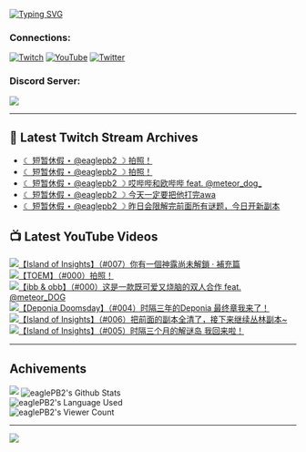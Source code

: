 <!--### Hello people, I'm EaglePB2 - The one who building something for fun 👋
Thank you for standby for this profile.   
The purpose of this profile is coming soon.   
You may come back later, as you wish if this readme.md is updated.   -->

<a href="https://git.io/typing-svg"><img src="https://readme-typing-svg.herokuapp.com?font=Fira+Code&duration=1000&pause=5000&vCenter=true&random=false&width=500&lines=%F0%9F%91%8B+Hello+Everyone%2C+I'm+EaglePB2.;%F0%9F%99%87+Thank+you+for+stopping+by+my+profile.+;%F0%9F%94%AD+%3D%3D%3D%3D+%F0%9F%94%AD;%F0%9F%91%8B+%E4%BD%A0%E5%A5%BD%EF%BC%8C%E6%AD%A1%E8%BF%8E%E4%BE%86%E5%88%B0%E6%88%91%E7%9A%84%E4%BB%A3%E7%A2%BC%E5%BA%AB%E3%80%82;%F0%9F%99%87+%E6%84%9F%E8%AC%9D%E5%89%8D%E4%BE%86%E5%8F%83%E8%A7%80%E5%B0%8F%E5%B1%8B+owo~" alt="Typing SVG" /></a>

### Connections:

[![Twitch](https://img.shields.io/badge/Twitch-9347FF?style=flat-square&logo=twitch&logoColor=white)](https://www.twitch.tv/eaglepb2)
[![YouTube](https://img.shields.io/badge/YouTube-%23FF0000.svg?style=flat-square&logo=YouTube&logoColor=white)](https://www.youtube.com/eaglepb2)
[![Twitter](https://img.shields.io/badge/Twitter-%231DA1F2.svg?style=flat-square&logo=Twitter&logoColor=white)](https://twitter.com/eaglepb2)

### Discord Server:

[![](https://invidget.switchblade.xyz/qKrub9b?theme=dark&language=ch)](https://discord.gg/qKrub9b)

---

## 👾 Latest Twitch Stream Archives
<!-- TWITCH:START -->
- [☾ 短暂休假 ⋆ @eaglepb2 ☽  拍照！](https://www.twitch.tv/videos/2502496254)
- [☾ 短暂休假 ⋆ @eaglepb2 ☽  拍照！](https://www.twitch.tv/videos/2502428920)
- [☾ 短暂休假 ⋆ @eaglepb2 ☽  哎哔哔和欧哔哔 feat. @meteor_dog_](https://www.twitch.tv/videos/2501665716)
- [☾ 短暂休假 ⋆ @eaglepb2 ☽  今天一定要把他打完awa](https://www.twitch.tv/videos/2500827114)
- [☾ 短暂休假 ⋆ @eaglepb2 ☽  昨日会限解完前面所有谜题，今日开新副本](https://www.twitch.tv/videos/2500617415)
<!-- TWITCH:END -->



## 📺 Latest YouTube Videos
<!-- YOUTUBE:START -->
<!-- YOUTUBE:END -->

<!-- BEGIN YOUTUBE-CARDS -->
<a href="https://www.youtube.com/watch?v=xtBBFYbj8L0">
  <picture>
    <source media="(prefers-color-scheme: dark)" srcset="https://ytcards.demolab.com/?id=xtBBFYbj8L0&title=%E3%80%90Island+of+Insights%E3%80%91%EF%BC%88%23007%EF%BC%89%E4%BD%A0%E6%9C%89%E4%B8%80%E5%80%8B%E7%A5%9E%E9%9C%B2%E5%B0%9A%E6%9C%AA%E8%A7%A3%E9%8E%96+%C2%B7+%E8%A3%9C%E5%85%85%E7%AF%87&lang=zh&timestamp=1751639312&background_color=%230d1117&title_color=%23ffffff&stats_color=%23dedede&max_title_lines=1&width=250&border_radius=5&duration=10330">
    <img src="https://ytcards.demolab.com/?id=xtBBFYbj8L0&title=%E3%80%90Island+of+Insights%E3%80%91%EF%BC%88%23007%EF%BC%89%E4%BD%A0%E6%9C%89%E4%B8%80%E5%80%8B%E7%A5%9E%E9%9C%B2%E5%B0%9A%E6%9C%AA%E8%A7%A3%E9%8E%96+%C2%B7+%E8%A3%9C%E5%85%85%E7%AF%87&lang=zh&timestamp=1751639312&background_color=%23ffffff&title_color=%2324292f&stats_color=%2357606a&max_title_lines=1&width=250&border_radius=5&duration=10330" alt="【Island of Insights】（#007）你有一個神露尚未解鎖 · 補充篇" title="【Island of Insights】（#007）你有一個神露尚未解鎖 · 補充篇">
  </picture>
</a>
<a href="https://www.youtube.com/watch?v=DiB_lnRt338">
  <picture>
    <source media="(prefers-color-scheme: dark)" srcset="https://ytcards.demolab.com/?id=DiB_lnRt338&title=%E3%80%90TOEM%E3%80%91%EF%BC%88%23000%EF%BC%89%E6%8B%8D%E7%85%A7%EF%BC%81&lang=zh&timestamp=1751615568&background_color=%230d1117&title_color=%23ffffff&stats_color=%23dedede&max_title_lines=1&width=250&border_radius=5&duration=15786">
    <img src="https://ytcards.demolab.com/?id=DiB_lnRt338&title=%E3%80%90TOEM%E3%80%91%EF%BC%88%23000%EF%BC%89%E6%8B%8D%E7%85%A7%EF%BC%81&lang=zh&timestamp=1751615568&background_color=%23ffffff&title_color=%2324292f&stats_color=%2357606a&max_title_lines=1&width=250&border_radius=5&duration=15786" alt="【TOEM】（#000）拍照！" title="【TOEM】（#000）拍照！">
  </picture>
</a>
<a href="https://www.youtube.com/watch?v=dSrTwV3sfMs">
  <picture>
    <source media="(prefers-color-scheme: dark)" srcset="https://ytcards.demolab.com/?id=dSrTwV3sfMs&title=%E3%80%90ibb+%26+obb%E3%80%91%EF%BC%88%23000%EF%BC%89%E8%BF%99%E6%98%AF%E4%B8%80%E6%AC%BE%E6%97%A2%E5%8F%AF%E7%88%B1%E5%8F%88%E7%83%A7%E8%84%91%E7%9A%84%E5%8F%8C%E4%BA%BA%E5%90%88%E4%BD%9C+feat.++%40meteor_DOG&lang=zh&timestamp=1751599308&background_color=%230d1117&title_color=%23ffffff&stats_color=%23dedede&max_title_lines=1&width=250&border_radius=5&duration=5563">
    <img src="https://ytcards.demolab.com/?id=dSrTwV3sfMs&title=%E3%80%90ibb+%26+obb%E3%80%91%EF%BC%88%23000%EF%BC%89%E8%BF%99%E6%98%AF%E4%B8%80%E6%AC%BE%E6%97%A2%E5%8F%AF%E7%88%B1%E5%8F%88%E7%83%A7%E8%84%91%E7%9A%84%E5%8F%8C%E4%BA%BA%E5%90%88%E4%BD%9C+feat.++%40meteor_DOG&lang=zh&timestamp=1751599308&background_color=%23ffffff&title_color=%2324292f&stats_color=%2357606a&max_title_lines=1&width=250&border_radius=5&duration=5563" alt="【ibb & obb】（#000）这是一款既可爱又烧脑的双人合作 feat.  @meteor_DOG" title="【ibb & obb】（#000）这是一款既可爱又烧脑的双人合作 feat.  @meteor_DOG">
  </picture>
</a>
<a href="https://www.youtube.com/watch?v=rfrzxBCt5sc">
  <picture>
    <source media="(prefers-color-scheme: dark)" srcset="https://ytcards.demolab.com/?id=rfrzxBCt5sc&title=%E3%80%90Deponia+Doomsday%E3%80%91%EF%BC%88%23004%EF%BC%89%E6%97%B6%E9%9A%94%E4%B8%89%E5%B9%B4%E7%9A%84Deponia+%E6%9C%80%E7%BB%88%E7%AB%A0%E6%88%91%E6%9D%A5%E4%BA%86%EF%BC%81&lang=zh&timestamp=1751552198&background_color=%230d1117&title_color=%23ffffff&stats_color=%23dedede&max_title_lines=1&width=250&border_radius=5&duration=35788">
    <img src="https://ytcards.demolab.com/?id=rfrzxBCt5sc&title=%E3%80%90Deponia+Doomsday%E3%80%91%EF%BC%88%23004%EF%BC%89%E6%97%B6%E9%9A%94%E4%B8%89%E5%B9%B4%E7%9A%84Deponia+%E6%9C%80%E7%BB%88%E7%AB%A0%E6%88%91%E6%9D%A5%E4%BA%86%EF%BC%81&lang=zh&timestamp=1751552198&background_color=%23ffffff&title_color=%2324292f&stats_color=%2357606a&max_title_lines=1&width=250&border_radius=5&duration=35788" alt="【Deponia Doomsday】（#004）时隔三年的Deponia 最终章我来了！" title="【Deponia Doomsday】（#004）时隔三年的Deponia 最终章我来了！">
  </picture>
</a>
<a href="https://www.youtube.com/watch?v=VWBfwjrWMMk">
  <picture>
    <source media="(prefers-color-scheme: dark)" srcset="https://ytcards.demolab.com/?id=VWBfwjrWMMk&title=%E3%80%90Island+of+Insights%E3%80%91%EF%BC%88%23006%EF%BC%89%E6%8A%8A%E5%89%8D%E9%9D%A2%E7%9A%84%E5%89%AF%E6%9C%AC%E5%85%A8%E6%B8%85%E4%BA%86%EF%BC%8C%E6%8E%A5%E4%B8%8B%E6%9D%A5%E7%BB%A7%E7%BB%AD%E4%B8%9B%E6%9E%97%E5%89%AF%E6%9C%AC~&lang=zh&timestamp=1751352087&background_color=%230d1117&title_color=%23ffffff&stats_color=%23dedede&max_title_lines=1&width=250&border_radius=5&duration=7696">
    <img src="https://ytcards.demolab.com/?id=VWBfwjrWMMk&title=%E3%80%90Island+of+Insights%E3%80%91%EF%BC%88%23006%EF%BC%89%E6%8A%8A%E5%89%8D%E9%9D%A2%E7%9A%84%E5%89%AF%E6%9C%AC%E5%85%A8%E6%B8%85%E4%BA%86%EF%BC%8C%E6%8E%A5%E4%B8%8B%E6%9D%A5%E7%BB%A7%E7%BB%AD%E4%B8%9B%E6%9E%97%E5%89%AF%E6%9C%AC~&lang=zh&timestamp=1751352087&background_color=%23ffffff&title_color=%2324292f&stats_color=%2357606a&max_title_lines=1&width=250&border_radius=5&duration=7696" alt="【Island of Insights】（#006）把前面的副本全清了，接下来继续丛林副本~" title="【Island of Insights】（#006）把前面的副本全清了，接下来继续丛林副本~">
  </picture>
</a>
<a href="https://www.youtube.com/watch?v=z0ga4WaxBoc">
  <picture>
    <source media="(prefers-color-scheme: dark)" srcset="https://ytcards.demolab.com/?id=z0ga4WaxBoc&title=%E3%80%90Island+of+Insights%E3%80%91%EF%BC%88%23005%EF%BC%89%E6%97%B6%E9%9A%94%E4%B8%89%E4%B8%AA%E6%9C%88%E7%9A%84%E8%A7%A3%E8%B0%9C%E5%B2%9B+%E6%88%91%E5%9B%9E%E6%9D%A5%E5%95%A6%EF%BC%81&lang=zh&timestamp=1751185484&background_color=%230d1117&title_color=%23ffffff&stats_color=%23dedede&max_title_lines=1&width=250&border_radius=5&duration=16004">
    <img src="https://ytcards.demolab.com/?id=z0ga4WaxBoc&title=%E3%80%90Island+of+Insights%E3%80%91%EF%BC%88%23005%EF%BC%89%E6%97%B6%E9%9A%94%E4%B8%89%E4%B8%AA%E6%9C%88%E7%9A%84%E8%A7%A3%E8%B0%9C%E5%B2%9B+%E6%88%91%E5%9B%9E%E6%9D%A5%E5%95%A6%EF%BC%81&lang=zh&timestamp=1751185484&background_color=%23ffffff&title_color=%2324292f&stats_color=%2357606a&max_title_lines=1&width=250&border_radius=5&duration=16004" alt="【Island of Insights】（#005）时隔三个月的解谜岛 我回来啦！" title="【Island of Insights】（#005）时隔三个月的解谜岛 我回来啦！">
  </picture>
</a>
<!-- END YOUTUBE-CARDS -->

---

## Achivements
[![](https://github-profile-trophy.vercel.app/?username=eaglepb2&theme=monokai&no-bg=true&&title=Repositories,Issues,Commit,MultiLanguage)](https://github.com/anuraghazra/github-readme-stats)
<img align="center" alt="eaglePB2's Github Stats" src="https://github-readme-stats.vercel.app/api?username=eaglePB2&show_icons=true&hide_border=true&theme=merko" />
<br>
<img align="center" alt="eaglePB2's Language Used" src="https://github-readme-stats.vercel.app/api/top-langs/?username=eaglePB2&show_icons=true&hide_border=true&theme=merko&layout=compact&langs_count=8" />
<br>
<img align="center" alt="eaglePB2's Viewer Count" src="https://visitcount.itsvg.in/api?id=eaglepb2&label=Profile%20Views&color=3&icon=5&pretty=true" />

<hr>

<!-- RANDOMQUOTE:START -->
![](https://quotes-github-readme.vercel.app/api?type=horizontal&theme=merko)
<!-- RANDOMQUOTE:END -->


<!--
       _____   _   _   _____       _____   _   _   ____   
      |_   _| | | | | |  ___|     |  ___| | \ | | |  _  \  
        | |   | |_| | | |___      | |___  |  \| | | | | | 
        | |   |  _  | |  ___|     |  ___| |     | | | | | 
        | |   | | | | | |___      | |___  | |\  | | |_| | 
        |_|   |_| |_| |_____|     |_____| |_| \_| |____ / 
      
-->
